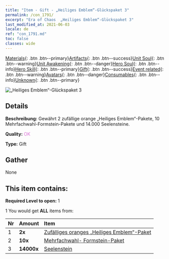 ```yaml
---
title: "Item - Gift - „Heiliges Emblem“-Glückspaket 3"
permalink: /con_1791/
excerpt: "Era of Chaos  „Heiliges Emblem“-Glückspaket 3"
last_modified_at: 2021-06-03
locale: de
ref: "con_1791.md"
toc: false
classes: wide
---
```

 [Materials](/ItemsDE/){: .btn .btn--primary}[Artifacts](/ItemsDE/Artifacts/){: .btn .btn--success}[Unit Soul](/ItemsDE/UnitSoul/){: .btn .btn--warning}[Unit Awakening](/ItemsDE/UnitAwakening/){: .btn .btn--danger}[Hero Soul](/ItemsDE/HeroSoul/){: .btn .btn--info}[Hero Skill](/ItemsDE/HeroSkill/){: .btn .btn--primary}[Gift](/ItemsDE/Gift/){: .btn .btn--success}[Event related](/ItemsDE/Events/){: .btn .btn--warning}[Avatars](/ItemsDE/Avatars/){: .btn .btn--danger}[Consumables](/ItemsDE/Consumables/){: .btn .btn--info}[Unknown](/ItemsDE/Unknown/){: .btn .btn--primary}

 ![„Heiliges Emblem“-Glückspaket 3](/images/t/i_907411.png)

## Details
 **Beschreibung:** Gewährt 2 zufällige orange „Heiliges Emblem“-Pakete, 10 Mehrfachwahl-Formstein-Pakete und 14.000 Seelensteine.

 **Quality:** <span style="color: #DA70D6">OK</span>

 **Type:** Gift

## Gather

  None

## This item contains:

 **Required Level to open:** 1

 1 You would get **ALL** items  from:

  | Nr | Amount |     Item    |
  |:---|:-------|:------------|
  | 1 |  **2x** | [Zufälliges oranges „Heiliges Emblem“-Paket](/ItemsDE/con_1794/) |  | 
  | 2 |  **10x** | [Mehrfachwahl- Formstein-Paket](/ItemsDE/con_1480/) |  | 
  | 3 |  **14000x** | [Seelenstein ](/ItemsDE/con_923/) |  | 
